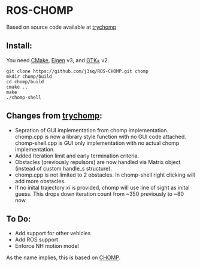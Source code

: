 ROS-CHOMP
=================

Based on source code available at [trychomp][]

Install:
-------
You need [CMake][], [Eigen][] v3, and [GTK+][] v2.

    git clone https://github.com/j3sq/ROS-CHOMP.git chomp
    mkdir chomp/build
    cd chomp/build
    cmake ..
    make
    ./chomp-shell

Changes from [trychomp][]:
-------------------------
* Sepration of GUI implementation from chomp implementation. chomp.cpp is now a library style function with no GUI code attached. chomp-shell.cpp is GUI only implementation with no actual chomp implementation.
* Added Iteration limit and early termination criteria.
* Obstacles (previously repulsors) are now handled via Matrix object (instead of custom handle_s structure).
* chomp.cpp is not limited to 2 obstacles. In chomp-shell right clicking will add more obstacles.
* If no inital trajectory *xi* is provided, chomp will use line of sight as inital guess. This drops down iteration count from ~350 previously to ~80 now.

To Do:
------
* Add support for other vehicles
* Add ROS support
* Enforce NH motion model

As the name implies, this is based on [CHOMP][].

[CMake]: http://cmake.org/
[Eigen]: http://eigen.tuxfamily.org/
[GTK+]: http://www.gtk.org/
[CHOMP]: http://www.nathanratliff.com/research/chomp
[trychomp]: https://github.com/poftwaresatent/trychomp

